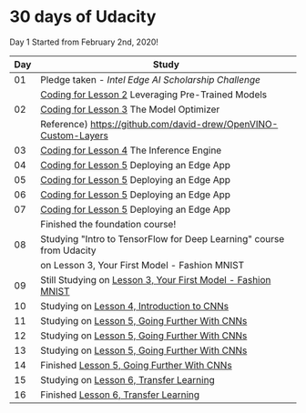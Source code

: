 
# 30 days of Udacity  

Day 1 Started from February 2nd, 2020!

| Day  | Study |
| :--- | ------ |
|  01  | Pledge taken - *Intel Edge AI Scholarship Challenge* |
|      | [Coding for Lesson 2](https://github.com/sijoonlee/deep_learning/tree/master/Intel-Edge-AI-Challenge/Lesson2) Leveraging Pre-Trained Models |
|  02  | [Coding for Lesson 3]((https://github.com/sijoonlee/deep_learning/tree/master/Intel-Edge-AI-Challenge/Lesson3)) The Model Optimizer |
|      | Reference) https://github.com/david-drew/OpenVINO-Custom-Layers |
|  03  | [Coding for Lesson 4](https://github.com/sijoonlee/deep_learning/tree/master/Intel-Edge-AI-Challenge/Lesson4) The Inference Engine |
|  04  | [Coding for Lesson 5](https://github.com/sijoonlee/deep_learning/tree/master/Intel-Edge-AI-Challenge/Lesson5) Deploying an Edge App |
|  05  | [Coding for Lesson 5](https://github.com/sijoonlee/deep_learning/tree/master/Intel-Edge-AI-Challenge/Lesson5) Deploying an Edge App |
|  06  | [Coding for Lesson 5](https://github.com/sijoonlee/deep_learning/tree/master/Intel-Edge-AI-Challenge/Lesson5) Deploying an Edge App |
|  07  | [Coding for Lesson 5](https://github.com/sijoonlee/deep_learning/tree/master/Intel-Edge-AI-Challenge/Lesson5) Deploying an Edge App |
|      | Finished the foundation course! |
|  08  | Studying "Intro to TensorFlow for Deep Learning" course from Udacity |
|      | on Lesson 3, Your First Model - Fashion MNIST |
|  09  | Still Studying on [Lesson 3, Your First Model - Fashion MNIST](https://github.com/sijoonlee/deep_learning/tree/master/Intro-to-TensorFlow) |
|  10  | Studying on [Lesson 4, Introduction to CNNs](https://github.com/sijoonlee/deep_learning/tree/master/Intro-to-TensorFlow) |
|  11  | Studying on [Lesson 5, Going Further With CNNs](https://github.com/sijoonlee/deep_learning/tree/master/Intro-to-TensorFlow) |
|  12  | Studying on [Lesson 5, Going Further With CNNs](https://github.com/sijoonlee/deep_learning/tree/master/Intro-to-TensorFlow) |
|  13  | Studying on [Lesson 5, Going Further With CNNs](https://github.com/sijoonlee/deep_learning/tree/master/Intro-to-TensorFlow) |
|  14  | Finished [Lesson 5, Going Further With CNNs](https://github.com/sijoonlee/deep_learning/tree/master/Intro-to-TensorFlow) |
|  15  | Studying on [Lesson 6, Transfer Learning](https://github.com/sijoonlee/deep_learning/tree/master/Intro-to-TensorFlow) |
|  16  | Finished [Lesson 6, Transfer Learning](https://github.com/sijoonlee/deep_learning/tree/master/Intro-to-TensorFlow) |